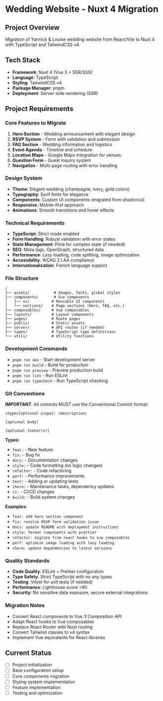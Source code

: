 # Wedding Website - Nuxt 4 Migration

## Project Overview
Migration of Yannick & Louise wedding website from React/Vite to Nuxt 4 with TypeScript and TailwindCSS v4.

## Tech Stack
- **Framework**: Nuxt 4 (Vue 3 + SSR/SSG)
- **Language**: TypeScript
- **Styling**: TailwindCSS v4
- **Package Manager**: pnpm
- **Deployment**: Server-side rendering (SSR)

## Project Requirements

### Core Features to Migrate
1. **Hero Section** - Wedding announcement with elegant design
2. **RSVP System** - Form with validation and submission
3. **FAQ Section** - Wedding information and logistics  
4. **Event Agenda** - Timeline and schedule
5. **Location Maps** - Google Maps integration for venues
6. **Question Form** - Guest inquiry system
7. **Navigation** - Multi-page routing with error handling

### Design System
- **Theme**: Elegant wedding (champagne, ivory, gold colors)
- **Typography**: Serif fonts for elegance
- **Components**: Custom UI components (migrated from shadcn/ui)
- **Responsive**: Mobile-first approach
- **Animations**: Smooth transitions and hover effects

### Technical Requirements
- **TypeScript**: Strict mode enabled
- **Form Handling**: Robust validation with error states
- **State Management**: Pinia for complex state (if needed)
- **SEO**: Meta tags, OpenGraph, structured data
- **Performance**: Lazy loading, code splitting, image optimization
- **Accessibility**: WCAG 2.1 AA compliance
- **Internationalization**: French language support

### File Structure
```
/
├── assets/           # Images, fonts, global styles
├── components/       # Vue components
│   ├── ui/          # Reusable UI components
│   └── sections/    # Page sections (Hero, FAQ, etc.)
├── composables/     # Vue composables
├── layouts/         # Layout components
├── pages/           # Route pages
├── public/          # Static assets
├── server/          # API routes (if needed)
├── types/           # TypeScript type definitions
└── utils/           # Utility functions
```

### Development Commands
- `pnpm run dev` - Start development server
- `pnpm run build` - Build for production
- `pnpm run preview` - Preview production build
- `pnpm run lint` - Run ESLint
- `pnpm run typecheck` - Run TypeScript checking

### Git Conventions
**IMPORTANT**: All commits MUST use the Conventional Commit format:

```
<type>[optional scope]: <description>

[optional body]

[optional footer(s)]
```

**Types:**
- `feat:` - New feature
- `fix:` - Bug fix
- `docs:` - Documentation changes
- `style:` - Code formatting (no logic changes)
- `refactor:` - Code refactoring
- `perf:` - Performance improvements
- `test:` - Adding or updating tests
- `chore:` - Maintenance tasks, dependency updates
- `ci:` - CI/CD changes
- `build:` - Build system changes

**Examples:**
- `feat: add hero section component`
- `fix: resolve RSVP form validation issue`
- `docs: update README with deployment instructions`
- `style: format components with prettier`
- `refactor: migrate from react hooks to vue composables`
- `perf: optimize image loading with lazy loading`
- `chore: update dependencies to latest versions`

### Quality Standards
- **Code Quality**: ESLint + Prettier configuration
- **Type Safety**: Strict TypeScript with no any types
- **Testing**: Vitest for unit tests (if needed)
- **Performance**: Lighthouse score >90
- **Security**: No sensitive data exposure, secure external integrations

### Migration Notes
- Convert React components to Vue 3 Composition API
- Adapt React hooks to Vue composables
- Replace React Router with Nuxt routing
- Convert Tailwind classes to v4 syntax
- Implement Vue equivalents for React libraries

## Current Status
- [ ] Project initialization
- [ ] Base configuration setup
- [ ] Core components migration
- [ ] Styling system implementation
- [ ] Feature implementation
- [ ] Testing and optimization